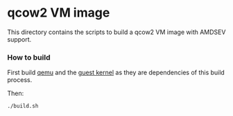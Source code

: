 # qcow2 VM image

This directory contains the scripts to build a qcow2 VM image with AMDSEV support.

### How to build
First build [qemu](../qemu/README.md) and the [guest kernel](../kernel/README.md) as they are dependencies of this build process.

Then:
```bash
./build.sh
```
